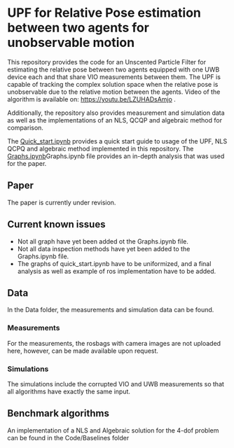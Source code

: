 # UPF for Relative Pose estimation between two agents for unobservable motion

This repository provides the code for an Unscented Particle Filter for estimating the relative pose between two agents equipped with one UWB device each and that share VIO measurements between them.
The UPF is capable of tracking the complex solution space when the relative pose is unobservable due to the relative motion between the agents. Video of the algorithm is available on: https://youtu.be/LZUHADsAmjo . 

Additionally, the repository also provides  measurement and simulation data as well as the implementations of an NLS, QCQP and algebraic method for comparison. 

The [Quick_start.ipynb](Quick_start.ipynb) provides a quick start guide to usage of the UPF, NLS QCPQ and algebraic method implemented in this repository. 
The [Graphs.ipynb](Graphs.ipynb)Graphs.ipynb file provides an in-depth analysis that was used for the paper.
## Paper 
The paper is currently under revision. 


## Current known issues
- Not all graph have yet been added ot the Graphs.ipynb file. 
- Not all data inspection methods have yet been added to the Graphs.ipynb file.
- The graphs of quick_start.ipynb have to be uniformized, and a final analysis as well as example of ros implementation have to be added. 

[//]: # (## Usage of the UPF: )

[//]: # (To use the UPF use the following code: )

[//]: # ()
[//]: # (#### Import the UPF)

[//]: # (Import the UPF: )

[//]: # (```)

[//]: # (from Code.ParticleFilter.ConnectedAgentClass import UPFConnectedAgent)

[//]: # (```)

[//]: # ()
[//]: # (#### Initialize the UPF)

[//]: # (Initialize the UPF with: )

[//]: # ()
[//]: # (agent_id: the id of the agent the relative pose is being estimated.)

[//]: # ()
[//]: # (x_odom:  represents the pose of the estimating agent in its own odometry frame.)

[//]: # (```)

[//]: # (upf = UPFConnectedAgent&#40;agent_id, x_odom&#41;)

[//]: # (```)

[//]: # ()
[//]: # (Set the parameters of the UKF: kappa, alfa, and beta.)

[//]: # (```)

[//]: # (upf.set_ukf_parameters&#40;kappa, alpha, beta&#41;)

[//]: # (```)

[//]: # ()
[//]: # (Define the initial RP distribution with: )

[//]: # ()
[//]: # (r: the first measured distance between the agents )

[//]: # ()
[//]: # (sigma_uwb: the estimated standard deviation on the UWB distance)

[//]: # ()
[//]: # (n_azimuth: the number of discretizations in the azimuth)

[//]: # ()
[//]: # (n_altitude: the number of discretizations in the elevation)

[//]: # ()
[//]: # (n_heading: the number of discretizations in the heading plane. )

[//]: # (```)

[//]: # (upf.split_sphere_in_equal_areas&#40;r, sigma_uwb, n_azimuth, n_altitude, n_heading&#41;)

[//]: # (```)

[//]: # ()
[//]: # (#### Use the UPF)

[//]: # (Finally each communication step, update the pose of the estimating agent:)

[//]: # ()
[//]: # (x_ha: the pose of the estimating agent expressed in its odometry frame)

[//]: # ()
[//]: # (q_ha: the covariance of the VIO from the previous communication step until the current of the estimating agent.)

[//]: # (```)

[//]: # (upf.ha.update&#40;x_ha, q_ha&#41;)

[//]: # (```)

[//]: # ()
[//]: # (Run the estimation algorithm using:)

[//]: # ()
[//]: # (dx_ca: the VIO odometry as shared with the estimating agent by the estimated agent)

[//]: # ()
[//]: # (measurement: The UWB measured distance.)

[//]: # ()
[//]: # (q_ca: covariance of the VIO from the previous communication step until the current as communicated by the estimated agent.)

[//]: # ()
[//]: # (time_i: is important for logging the data, but is not needed to use the algorithm.)

[//]: # ()
[//]: # (```)

[//]: # (upf.run_model&#40;dx_ca, measurement, q_ca, time_i=None&#41;)
[//]: # (```)

## Data
In the Data folder, the measurements and simulation data can be found. 
### Measurements
For the measurements, the rosbags with camera images are not uploaded here, however, can be made available upon request. 
### Simulations
The simulations include the corrupted VIO and UWB measurements so that all algorithms have exactly the same input. 

## Benchmark algorithms
An implementation of a NLS and Algebraic solution for the 4-dof problem can be found in the Code/Baselines folder
